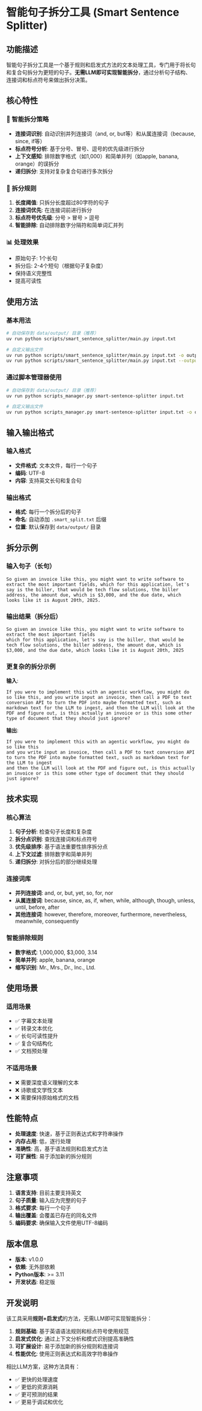 # 智能句子拆分工具 (Smart Sentence Splitter)

## 功能描述

智能句子拆分工具是一个基于规则和启发式方法的文本处理工具，专门用于将长句和复合句拆分为更短的句子。**无需LLM即可实现智能拆分**，通过分析句子结构、连接词和标点符号来做出拆分决策。

## 核心特性

### 🧠 智能拆分策略
- **连接词识别**: 自动识别并列连接词（and, or, but等）和从属连接词（because, since, if等）
- **标点符号分析**: 基于分号、冒号、逗号的优先级进行拆分
- **上下文感知**: 排除数字格式（如1,000）和简单并列（如apple, banana, orange）的误拆分
- **递归拆分**: 支持对复杂复合句进行多次拆分

### 🎯 拆分规则
1. **长度阈值**: 只拆分长度超过80字符的句子
2. **连接词优先**: 在连接词前进行拆分
3. **标点符号优先级**: 分号 > 冒号 > 逗号
4. **智能排除**: 自动排除数字分隔符和简单词汇并列

### 📊 处理效果
- 原始句子: 1个长句
- 拆分后: 2-4个短句（根据句子复杂度）
- 保持语义完整性
- 提高可读性

## 使用方法

### 基本用法

```bash
# 自动保存到 data/output/ 目录（推荐）
uv run python scripts/smart_sentence_splitter/main.py input.txt

# 自定义输出文件
uv run python scripts/smart_sentence_splitter/main.py input.txt -o output.txt
uv run python scripts/smart_sentence_splitter/main.py input.txt --output output.txt
```

### 通过脚本管理器使用

```bash
# 自动保存到 data/output/ 目录（推荐）
uv run python scripts_manager.py smart-sentence-splitter input.txt

# 自定义输出文件
uv run python scripts_manager.py smart-sentence-splitter input.txt -o output.txt
```

## 输入输出格式

### 输入格式
- **文件格式**: 文本文件，每行一个句子
- **编码**: UTF-8
- **内容**: 支持英文长句和复合句

### 输出格式
- **格式**: 每行一个拆分后的句子
- **命名**: 自动添加 `.smart_split.txt` 后缀
- **位置**: 默认保存到 `data/output/` 目录

## 拆分示例

### 输入句子（长句）
```
So given an invoice like this, you might want to write software to extract the most important fields, which for this application, let's say is the biller, that would be tech flow solutions, the biller address, the amount due, which is $3,000, and the due date, which looks like it is August 20th, 2025.
```

### 输出结果（拆分后）
```
So given an invoice like this, you might want to write software to extract the most important fields
which for this application, let's say is the biller, that would be tech flow solutions, the biller address, the amount due, which is $3,000, and the due date, which looks like it is August 20th, 2025
```

### 更复杂的拆分示例

**输入**:
```
If you were to implement this with an agentic workflow, you might do so like this, and you write input an invoice, then call a PDF to text conversion API to turn the PDF into maybe formatted text, such as markdown text for the LLM to ingest, and then the LLM will look at the PDF and figure out, is this actually an invoice or is this some other type of document that they should just ignore?
```

**输出**:
```
If you were to implement this with an agentic workflow, you might do so like this
and you write input an invoice, then call a PDF to text conversion API to turn the PDF into maybe formatted text, such as markdown text for the LLM to ingest
and then the LLM will look at the PDF and figure out, is this actually an invoice or is this some other type of document that they should just ignore?
```

## 技术实现

### 核心算法
1. **句子分析**: 检查句子长度和复杂度
2. **拆分点识别**: 查找连接词和标点符号
3. **优先级排序**: 基于语法重要性排序拆分点
4. **上下文过滤**: 排除数字和简单并列
5. **递归拆分**: 对拆分后的部分继续处理

### 连接词库
- **并列连接词**: and, or, but, yet, so, for, nor
- **从属连接词**: because, since, as, if, when, while, although, though, unless, until, before, after
- **其他连接词**: however, therefore, moreover, furthermore, nevertheless, meanwhile, consequently

### 智能排除规则
- **数字格式**: 1,000,000, $3,000, 3.14
- **简单并列**: apple, banana, orange
- **缩写识别**: Mr., Mrs., Dr., Inc., Ltd.

## 使用场景

### 适用场景
- ✅ 字幕文本处理
- ✅ 转录文本优化
- ✅ 长句可读性提升
- ✅ 复合句结构化
- ✅ 文档预处理

### 不适用场景
- ❌ 需要深度语义理解的文本
- ❌ 诗歌或文学性文本
- ❌ 需要保持原始格式的文档

## 性能特点

- **处理速度**: 快速，基于正则表达式和字符串操作
- **内存占用**: 低，逐行处理
- **准确性**: 高，基于语法规则和启发式方法
- **可扩展性**: 易于添加新的拆分规则

## 注意事项

1. **语言支持**: 目前主要支持英文
2. **句子质量**: 输入应为完整的句子
3. **格式要求**: 每行一个句子
4. **输出覆盖**: 会覆盖已存在的同名文件
5. **编码要求**: 确保输入文件使用UTF-8编码

## 版本信息

- **版本**: v1.0.0
- **依赖**: 无外部依赖
- **Python版本**: >= 3.11
- **开发状态**: 稳定版

## 开发说明

该工具采用**规则+启发式**的方法，无需LLM即可实现智能拆分：

1. **规则基础**: 基于英语语法规则和标点符号使用规范
2. **启发式优化**: 通过上下文分析和模式识别提高准确性
3. **可扩展设计**: 易于添加新的拆分规则和连接词
4. **性能优化**: 使用正则表达式和高效字符串操作

相比LLM方案，这种方法具有：
- ✅ 更快的处理速度
- ✅ 更低的资源消耗
- ✅ 更可预测的结果
- ✅ 更易于调试和优化
